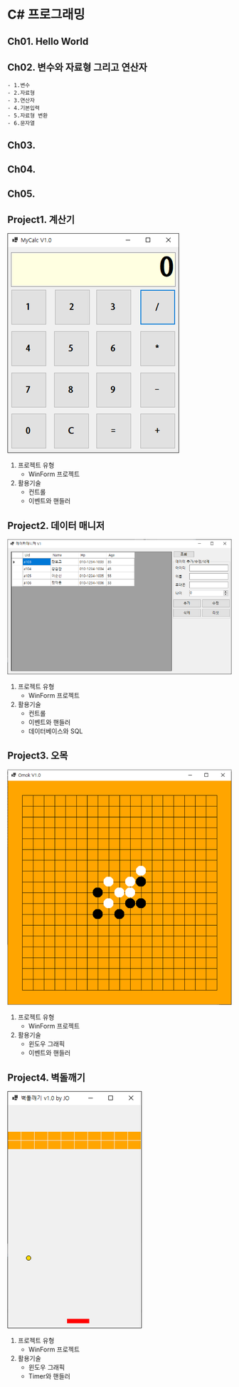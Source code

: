 # C\# 프로그래밍

## Ch01. Hello World
## Ch02. 변수와 자료형 그리고 연산자
	- 1.변수
	- 2.자료형
	- 3.연산자
	- 4.기본입력
	- 5.자료형 변환
	- 6.문자열

## Ch03. 
## Ch04. 
## Ch05. 

## Project1. 계산기
![Project1](/Project1/Project1.png)
1. 프로젝트 유형
	- WinForm 프로젝트
2. 활용기술
	- 컨트롤
	- 이벤트와 핸들러
	
## Project2. 데이터 매니저
![Project1](./Project2/Project2.png)
1. 프로젝트 유형
	- WinForm 프로젝트
2. 활용기술
	- 컨트롤
	- 이벤트와 핸들러
	- 데이터베이스와 SQL

## Project3. 오목
![Project1](./Project3/Project3.png)
1. 프로젝트 유형
	- WinForm 프로젝트
2. 활용기술
	- 윈도우 그래픽
	- 이벤트와 핸들러
	
## Project4. 벽돌깨기
![Project1](./Project4/Project4.png)
1. 프로젝트 유형
	- WinForm 프로젝트
2. 활용기술
	- 윈도우 그래픽
	- Timer와 핸들러
